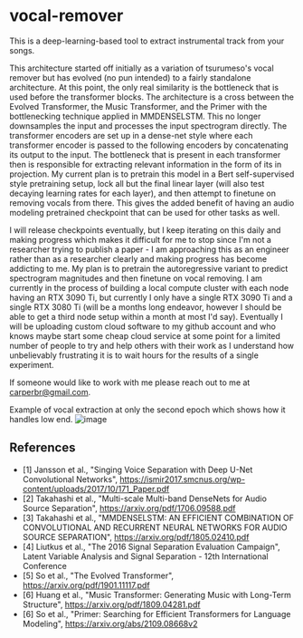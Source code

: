 # vocal-remover

This is a deep-learning-based tool to extract instrumental track from your songs.

This architecture started off initially as a variation of tsurumeso's vocal remover but has evolved (no pun intended) to a fairly standalone architecture. At this point, the only real similarity is the bottleneck that is used before the transformer blocks. The architecture is a cross between the Evolved Transformer, the Music Transformer, and the Primer with the bottlenecking technique applied in MMDENSELSTM. This no longer downsamples the input and processes the input spectrogram directly. The transformer encoders are set up in a dense-net style where each transformer encoder is passed to the following encoders by concatenating its output to the input. The bottleneck that is present in each transformer then is responsible for extracting relevant information in the form of its in projection. My current plan is to pretrain this model in a Bert self-supervised style pretraining setup, lock all but the final linear layer (will also test decaying learning rates for each layer), and then attempt to finetune on removing vocals from there. This gives the added benefit of having an audio modeling pretrained checkpoint that can be used for other tasks as well.

I will release checkpoints eventually, but I keep iterating on this daily and making progress which makes it difficult for me to stop since I'm not a researcher trying to publish a paper - I am approaching this as an engineer rather than as a researcher clearly and making progress has become addicting to me. My plan is to pretrain the autoregressive variant to predict spectrogram magnitudes and then finetune on vocal removing. I am currently in the process of building a local compute cluster with each node having an RTX 3090 Ti, but currently I only have a single RTX 3090 Ti and a single RTX 3080 Ti (will be a months long endeavor, however I should be able to get a third node setup within a month at most I'd say). Eventually I will be uploading custom cloud software to my github account and who knows maybe start some cheap cloud service at some point for a limited number of people to try and help others with their work as I understand how unbelievably frustrating it is to wait hours for the results of a single experiment. 

If someone would like to work with me please reach out to me at carperbr@gmail.com.

Example of vocal extraction at only the second epoch which shows how it handles low end. 
![image](https://user-images.githubusercontent.com/30326384/167711869-e02c7a4a-8baf-4119-a531-232836e93187.png)

## References
- [1] Jansson et al., "Singing Voice Separation with Deep U-Net Convolutional Networks", https://ismir2017.smcnus.org/wp-content/uploads/2017/10/171_Paper.pdf
- [2] Takahashi et al., "Multi-scale Multi-band DenseNets for Audio Source Separation", https://arxiv.org/pdf/1706.09588.pdf
- [3] Takahashi et al., "MMDENSELSTM: AN EFFICIENT COMBINATION OF CONVOLUTIONAL AND RECURRENT NEURAL NETWORKS FOR AUDIO SOURCE SEPARATION", https://arxiv.org/pdf/1805.02410.pdf
- [4] Liutkus et al., "The 2016 Signal Separation Evaluation Campaign", Latent Variable Analysis and Signal Separation - 12th International Conference
- [5] So et al., "The Evolved Transformer", https://arxiv.org/pdf/1901.11117.pdf
- [6] Huang et al., "Music Transformer: Generating Music with Long-Term Structure", https://arxiv.org/pdf/1809.04281.pdf
- [6] So et al., "Primer: Searching for Efficient Transformers for Language Modeling", https://arxiv.org/abs/2109.08668v2
